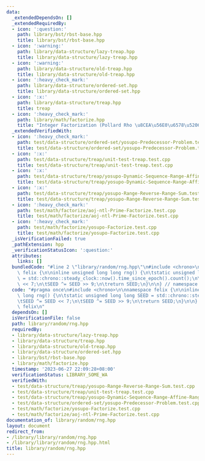 ```yaml
---
data:
  _extendedDependsOn: []
  _extendedRequiredBy:
  - icon: ':question:'
    path: library/bst/rbst-base.hpp
    title: library/bst/rbst-base.hpp
  - icon: ':warning:'
    path: library/data-structure/lazy-treap.hpp
    title: library/data-structure/lazy-treap.hpp
  - icon: ':warning:'
    path: library/data-structure/old-treap.hpp
    title: library/data-structure/old-treap.hpp
  - icon: ':heavy_check_mark:'
    path: library/data-structure/ordered-set.hpp
    title: library/data-structure/ordered-set.hpp
  - icon: ':x:'
    path: library/data-structure/treap.hpp
    title: treap
  - icon: ':heavy_check_mark:'
    path: library/math/factorize.hpp
    title: "Integer Factorization (Pollard Rho \u8CEA\u56E0\u6578\u5206\u89E3)"
  _extendedVerifiedWith:
  - icon: ':heavy_check_mark:'
    path: test/data-structure/ordered-set/yosupo-Predecessor-Problem.test.cpp
    title: test/data-structure/ordered-set/yosupo-Predecessor-Problem.test.cpp
  - icon: ':x:'
    path: test/data-structure/treap/unit-test-treap.test.cpp
    title: test/data-structure/treap/unit-test-treap.test.cpp
  - icon: ':x:'
    path: test/data-structure/treap/yosupo-Dynamic-Sequence-Range-Affine-Range-Sum.test.cpp
    title: test/data-structure/treap/yosupo-Dynamic-Sequence-Range-Affine-Range-Sum.test.cpp
  - icon: ':x:'
    path: test/data-structure/treap/yosupo-Range-Reverse-Range-Sum.test.cpp
    title: test/data-structure/treap/yosupo-Range-Reverse-Range-Sum.test.cpp
  - icon: ':heavy_check_mark:'
    path: test/math/factorize/aoj-ntl-Prime-Factorize.test.cpp
    title: test/math/factorize/aoj-ntl-Prime-Factorize.test.cpp
  - icon: ':heavy_check_mark:'
    path: test/math/factorize/yosupo-Factorize.test.cpp
    title: test/math/factorize/yosupo-Factorize.test.cpp
  _isVerificationFailed: true
  _pathExtension: hpp
  _verificationStatusIcon: ':question:'
  attributes:
    links: []
  bundledCode: "#line 2 \"library/random/rng.hpp\"\n#include <chrono>\n\nnamespace\
    \ felix {\n\ninline unsigned long long rng() {\n\tstatic unsigned long long SEED\
    \ = std::chrono::steady_clock::now().time_since_epoch().count();\n\tSEED ^= SEED\
    \ << 7;\n\tSEED ^= SEED >> 9;\n\treturn SEED;\n}\n\n} // namespace felix\n"
  code: "#pragma once\n#include <chrono>\n\nnamespace felix {\n\ninline unsigned long\
    \ long rng() {\n\tstatic unsigned long long SEED = std::chrono::steady_clock::now().time_since_epoch().count();\n\
    \tSEED ^= SEED << 7;\n\tSEED ^= SEED >> 9;\n\treturn SEED;\n}\n\n} // namespace\
    \ felix\n"
  dependsOn: []
  isVerificationFile: false
  path: library/random/rng.hpp
  requiredBy:
  - library/data-structure/lazy-treap.hpp
  - library/data-structure/treap.hpp
  - library/data-structure/old-treap.hpp
  - library/data-structure/ordered-set.hpp
  - library/bst/rbst-base.hpp
  - library/math/factorize.hpp
  timestamp: '2023-06-27 22:09:28+08:00'
  verificationStatus: LIBRARY_SOME_WA
  verifiedWith:
  - test/data-structure/treap/yosupo-Range-Reverse-Range-Sum.test.cpp
  - test/data-structure/treap/unit-test-treap.test.cpp
  - test/data-structure/treap/yosupo-Dynamic-Sequence-Range-Affine-Range-Sum.test.cpp
  - test/data-structure/ordered-set/yosupo-Predecessor-Problem.test.cpp
  - test/math/factorize/yosupo-Factorize.test.cpp
  - test/math/factorize/aoj-ntl-Prime-Factorize.test.cpp
documentation_of: library/random/rng.hpp
layout: document
redirect_from:
- /library/library/random/rng.hpp
- /library/library/random/rng.hpp.html
title: library/random/rng.hpp
---
```

